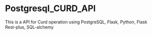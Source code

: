 # Postgresql_CURD_API
This is a API for Curd operation using PostgreSQL, Flask, Python, Flask Rest-plus, SQL-alchemy
